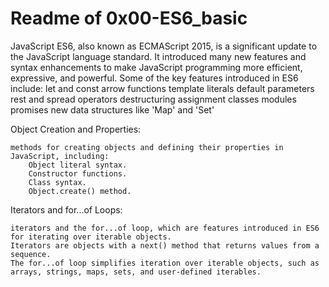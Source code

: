 # Readme of 0x00-ES6_basic

JavaScript ES6, also known as ECMAScript 2015, is a significant update to the JavaScript language standard. It introduced many new features and syntax enhancements to make JavaScript programming more efficient, expressive, and powerful. Some of the key features introduced in ES6 include:
let and const
arrow functions
template literals
default parameters
rest and spread operators
destructuring assignment
classes
modules
promises
new data structures like 'Map' and 'Set'

Object Creation and Properties:

    methods for creating objects and defining their properties in JavaScript, including:
        Object literal syntax.
        Constructor functions.
        Class syntax.
        Object.create() method.

Iterators and for...of Loops:

    iterators and the for...of loop, which are features introduced in ES6 for iterating over iterable objects.
    Iterators are objects with a next() method that returns values from a sequence.
    The for...of loop simplifies iteration over iterable objects, such as arrays, strings, maps, sets, and user-defined iterables.


